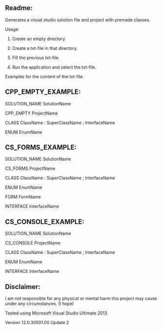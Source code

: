 Readme:
---------------------------------------------------
Generates a visual studio solution file and project with premade classes.


Usage:

1) Create an empty directory.

2) Create a txt-file in that directory.

3) Fill the previous txt-file.

4) Run the application and select the txt-file.

Examples for the content of the txt-file.

CPP_EMPTY_EXAMPLE:
---------------------------------------------------
SOLUTION_NAME SolutionName

CPP_EMPTY ProjectName

CLASS ClassName : SuperClassName ; InterfaceName

ENUM EnumName

CS_FORMS_EXAMPLE:
---------------------------------------------------
SOLUTION_NAME SolutionName

CS_FORMS ProjectName

CLASS ClassName : SuperClassName ; InterfaceName

ENUM EnumName

FORM FormName

INTERFACE InterfaceName

CS_CONSOLE_EXAMPLE:
---------------------------------------------------
SOLUTION_NAME SolutionName

CS_CONSOLE ProjectName

CLASS ClassName : SuperClassName ; InterfaceName

ENUM EnumName

INTERFACE InterfaceName


Disclaimer:
---------------------------------------------------
I am not responsible for any physical or mental harm this project may cause under any circumstances. (I hope)

Tested using Microsoft Visual Studio Ultimate 2013

Version 12.0.30501.00 Update 2
